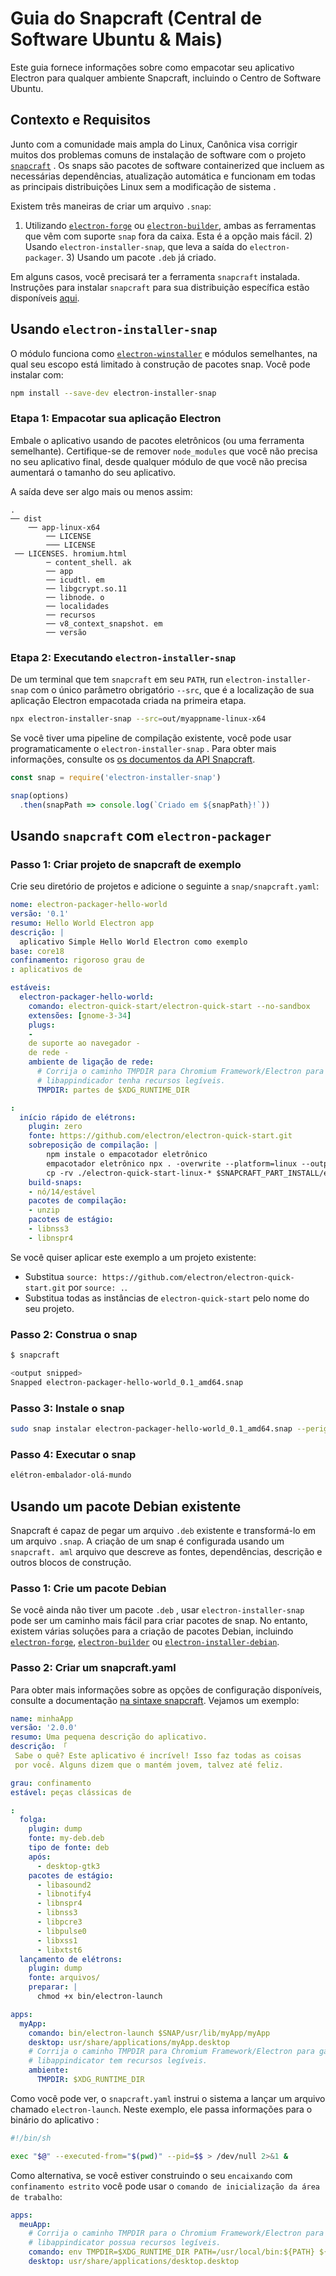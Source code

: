 # Guia do Snapcraft (Central de Software Ubuntu & Mais)

Este guia fornece informações sobre como empacotar seu aplicativo Electron para qualquer ambiente Snapcraft, incluindo o Centro de Software Ubuntu.

## Contexto e Requisitos

Junto com a comunidade mais ampla do Linux, Canônica visa corrigir muitos dos problemas comuns de instalação de software com o projeto [`snapcraft`](https://snapcraft.io/) . Os snaps são pacotes de software containerized que incluem as necessárias dependências, atualização automática e funcionam em todas as principais distribuições Linux sem a modificação de sistema .

Existem três maneiras de criar um arquivo `.snap`:

1) Utilizando [`electron-forge`][electron-forge] ou [`electron-builder`][electron-builder], ambas as ferramentas que vêm com suporte `snap` fora da caixa. Esta é a opção mais fácil. 2) Usando `electron-installer-snap`, que leva a saída do `electron-packager`. 3) Usando um pacote `.deb` já criado.

Em alguns casos, você precisará ter a ferramenta `snapcraft` instalada. Instruções para instalar `snapcraft` para sua distribuição específica estão disponíveis [aqui](https://snapcraft.io/docs/installing-snapcraft).

## Usando `electron-installer-snap`

O módulo funciona como [`electron-winstaller`][electron-winstaller] e módulos semelhantes, na qual seu escopo está limitado à construção de pacotes snap. Você pode instalar com:

```sh
npm install --save-dev electron-installer-snap
```

### Etapa 1: Empacotar sua aplicação Electron

Embale o aplicativo usando [][electron-packager] de pacotes eletrônicos (ou uma ferramenta semelhante). Certifique-se de remover `node_modules` que você não precisa no seu aplicativo final, desde qualquer módulo de que você não precisa aumentará o tamanho do seu aplicativo.

A saída deve ser algo mais ou menos assim:

```plaintext
.
── dist
    ── app-linux-x64
        ── LICENSE
        ─── LICENSE 
 ── LICENSES. hromium.html
        ─ content_shell. ak
        ── app
        ── icudtl. em
        ── libgcrypt.so.11
        ── libnode. o
        ── localidades
        ── recursos
        ── v8_context_snapshot. em
        ── versão
```

### Etapa 2: Executando `electron-installer-snap`

De um terminal que tem `snapcraft` em seu `PATH`, run `electron-installer-snap` com o único parâmetro obrigatório `--src`, que é a localização de sua aplicação Electron empacotada criada na primeira etapa.

```sh
npx electron-installer-snap --src=out/myappname-linux-x64
```

Se você tiver uma pipeline de compilação existente, você pode usar programaticamente o `electron-installer-snap` . Para obter mais informações, consulte os [os documentos da API Snapcraft][snapcraft-syntax].

```js
const snap = require('electron-installer-snap')

snap(options)
  .then(snapPath => console.log(`Criado em ${snapPath}!`))
```

## Usando `snapcraft` com `electron-packager`

### Passo 1: Criar projeto de snapcraft de exemplo

Crie seu diretório de projetos e adicione o seguinte a `snap/snapcraft.yaml`:

```yaml
nome: electron-packager-hello-world
versão: '0.1'
resumo: Hello World Electron app
descrição: |
  aplicativo Simple Hello World Electron como exemplo
base: core18
confinamento: rigoroso grau de
: aplicativos de

estáveis:
  electron-packager-hello-world:
    comando: electron-quick-start/electron-quick-start --no-sandbox
    extensões: [gnome-3-34]
    plugs:
    -
    de suporte ao navegador -
    de rede -
    ambiente de ligação de rede:
      # Corrija o caminho TMPDIR para Chromium Framework/Electron para garantir que
      # libappindicador tenha recursos legíveis.
      TMPDIR: partes de $XDG_RUNTIME_DIR

:
  início rápido de elétrons:
    plugin: zero
    fonte: https://github.com/electron/electron-quick-start.git
    sobreposição de compilação: |
        npm instale o empacotador eletrônico
        empacotador eletrônico npx . -overwrite --platform=linux --output=release-build --prune=true
        cp -rv ./electron-quick-start-linux-* $SNAPCRAFT_PART_INSTALL/electron-quick-start
    build-snaps:
    - nó/14/estável
    pacotes de compilação:
    - unzip
    pacotes de estágio:
    - libnss3
    - libnspr4
```

Se você quiser aplicar este exemplo a um projeto existente:

- Substitua `source: https://github.com/electron/electron-quick-start.git` por `source: .`.
- Substitua todas as instâncias de `electron-quick-start` pelo nome do seu projeto.

### Passo 2: Construa o snap

```sh
$ snapcraft

<output snipped>
Snapped electron-packager-hello-world_0.1_amd64.snap
```

### Passo 3: Instale o snap

```sh
sudo snap instalar electron-packager-hello-world_0.1_amd64.snap --perigoso
```

### Passo 4: Executar o snap

```sh
elétron-embalador-olá-mundo
```

## Usando um pacote Debian existente

Snapcraft é capaz de pegar um arquivo `.deb` existente e transformá-lo em um arquivo `.snap`. A criação de um snap é configurada usando um `snapcraft. aml` arquivo que descreve as fontes, dependências, descrição e outros blocos de construção.

### Passo 1: Crie um pacote Debian

Se você ainda não tiver um pacote `.deb` , usar `electron-installer-snap` pode ser um caminho mais fácil para criar pacotes de snap. No entanto, existem várias soluções para a criação de pacotes Debian, incluindo [`electron-forge`][electron-forge], [`electron-builder`][electron-builder] ou [`electron-installer-debian`][electron-installer-debian].

### Passo 2: Criar um snapcraft.yaml

Para obter mais informações sobre as opções de configuração disponíveis, consulte a documentação [na sintaxe snapcraft][snapcraft-syntax]. Vejamos um exemplo:

```yaml
name: minhaApp
versão: '2.0.0'
resumo: Uma pequena descrição do aplicativo.
descrição: 「
 Sabe o quê? Este aplicativo é incrível! Isso faz todas as coisas
 por você. Alguns dizem que o mantém jovem, talvez até feliz.

grau: confinamento
estável: peças clássicas de

:
  folga:
    plugin: dump
    fonte: my-deb.deb
    tipo de fonte: deb
    após:
      - desktop-gtk3
    pacotes de estágio:
      - libasound2
      - libnotify4
      - libnspr4
      - libnss3
      - libpcre3
      - libpulse0
      - libxss1
      - libxtst6
  lançamento de elétrons:
    plugin: dump
    fonte: arquivos/
    preparar: |
      chmod +x bin/electron-launch

apps:
  myApp:
    comando: bin/electron-launch $SNAP/usr/lib/myApp/myApp
    desktop: usr/share/applications/myApp.desktop
    # Corrija o caminho TMPDIR para Chromium Framework/Electron para garantir
    # libappindicator tem recursos legíveis.
    ambiente:
      TMPDIR: $XDG_RUNTIME_DIR
```

Como você pode ver, o `snapcraft.yaml` instrui o sistema a lançar um arquivo chamado `electron-launch`. Neste exemplo, ele passa informações para o binário do aplicativo :

```sh
#!/bin/sh

exec "$@" --executed-from="$(pwd)" --pid=$$ > /dev/null 2>&1 &
```

Como alternativa, se você estiver construindo o seu `encaixando` com `confinamento estrito` você pode usar o `comando de inicialização da área de trabalho`:

```yaml
apps:
  meuApp:
    # Corrija o caminho TMPDIR para o Chromium Framework/Electron para garantir que
    # libappindicator possua recursos legíveis.
    comando: env TMPDIR=$XDG_RUNTIME_DIR PATH=/usr/local/bin:${PATH} ${SNAP}/bin/desktop-launch $SNAP/myApp/desktop
    desktop: usr/share/applications/desktop.desktop
```

[snapcraft-syntax]: https://docs.snapcraft.io/build-snaps/syntax
[snapcraft-syntax]: https://docs.snapcraft.io/build-snaps/syntax
[electron-packager]: https://github.com/electron/electron-packager
[electron-packager]: https://github.com/electron/electron-packager
[electron-forge]: https://github.com/electron-userland/electron-forge
[electron-builder]: https://github.com/electron-userland/electron-builder
[electron-installer-debian]: https://github.com/unindented/electron-installer-debian
[electron-winstaller]: https://github.com/electron/windows-installer
